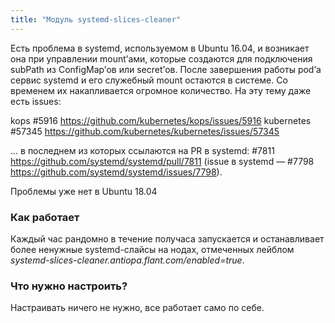 ```yaml
---
title: "Модуль systemd-slices-cleaner"
---
```


Есть проблема в systemd, используемом в Ubuntu 16.04, и возникает она при управлении mount’ами, которые создаются для подключения subPath из ConfigMap’ов или secret’ов. После завершения работы pod’а сервис systemd и его служебный mount остаются в системе. Со временем их накапливается огромное количество. На эту тему даже есть issues:

kops #5916 https://github.com/kubernetes/kops/issues/5916
kubernetes #57345 https://github.com/kubernetes/kubernetes/issues/57345

… в последнем из которых ссылаются на PR в systemd: #7811 https://github.com/systemd/systemd/pull/7811 (issue в systemd — #7798 https://github.com/systemd/systemd/issues/7798).

Проблемы уже нет в Ubuntu 18.04
### Как работает

Каждый час рандомно в течение получаса запускается и останавливает более ненужные systemd-слайсы на нодах, отмеченных лейблом *systemd-slices-cleaner.antiopa.flant.com/enabled=true*.

### Что нужно настроить?

Настраивать ничего не нужно, все работает само по себе.
